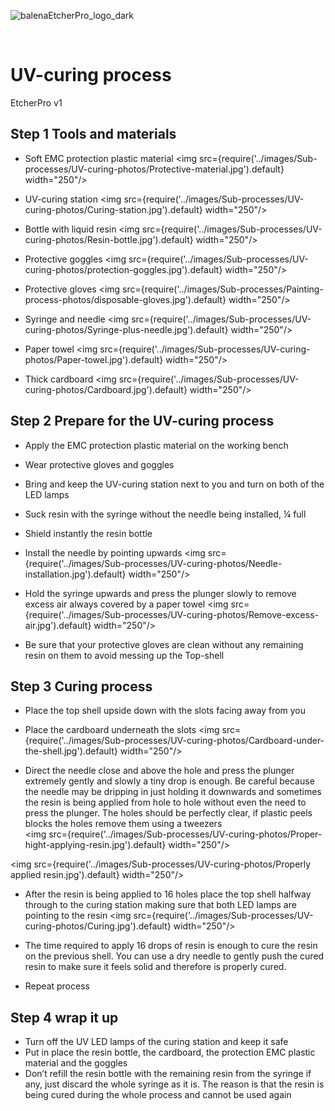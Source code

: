 ![balenaEtcherPro_logo_dark](https://user-images.githubusercontent.com/15323961/89873050-c3451400-dbb1-11ea-8330-3029ea6f75f8.png)

<br/>


# UV-curing process
EtcherPro v1

## Step 1 Tools and materials

- Soft EMC protection plastic material
<img src={require('../images/Sub-processes/UV-curing-photos/Protective-material.jpg').default} width="250"/>

- UV-curing station
<img src={require('../images/Sub-processes/UV-curing-photos/Curing-station.jpg').default} width="250"/>

- Bottle with liquid resin
<img src={require('../images/Sub-processes/UV-curing-photos/Resin-bottle.jpg').default} width="250"/>

- Protective goggles
<img src={require('../images/Sub-processes/UV-curing-photos/protection-goggles.jpg').default} width="250"/>

- Protective gloves
<img src={require('../images/Sub-processes/Painting-process-photos/disposable-gloves.jpg').default} width="250"/>

- Syringe and needle
<img src={require('../images/Sub-processes/UV-curing-photos/Syringe-plus-needle.jpg').default} width="250"/>

- Paper towel
<img src={require('../images/Sub-processes/UV-curing-photos/Paper-towel.jpg').default} width="250"/>

- Thick cardboard
<img src={require('../images/Sub-processes/UV-curing-photos/Cardboard.jpg').default} width="250"/>


## Step 2 Prepare for the UV-curing process


- Apply the EMC protection plastic material on the working bench
- Wear protective gloves and goggles
- Bring and keep the UV-curing station next to you and turn on both of the  LED lamps
- Suck resin with the syringe without the needle being installed, ¼ full
- Shield instantly the resin bottle
- Install the needle by pointing upwards
<img src={require('../images/Sub-processes/UV-curing-photos/Needle-installation.jpg').default} width="250"/>

- Hold the syringe upwards and press the plunger slowly to remove excess air always covered by a paper towel
<img src={require('../images/Sub-processes/UV-curing-photos/Remove-excess-air.jpg').default} width="250"/>

- Be sure that your protective gloves are clean without any remaining resin on them to avoid messing up the Top-shell


## Step 3 Curing process


- Place the top shell upside down with the slots facing away from you
- Place the cardboard underneath the slots
<img src={require('../images/Sub-processes/UV-curing-photos/Cardboard-under-the-shell.jpg').default} width="250"/>

- Direct the needle close and above the hole and press the plunger extremely gently and slowly a tiny drop is enough. Be careful because the needle may be dripping in just holding it downwards and sometimes the resin is being applied from hole to hole without even the need to press the plunger. The holes should be perfectly clear, if plastic peels blocks the holes remove them using a tweezers  
<img src={require('../images/Sub-processes/UV-curing-photos/Proper-hight-applying-resin.jpg').default} width="250"/>

<img src={require('../images/Sub-processes/UV-curing-photos/Properly applied resin.jpg').default} width="250"/>

- After the resin is being applied to 16 holes place the top shell halfway through to the curing station making sure that both LED lamps are pointing to the resin
<img src={require('../images/Sub-processes/UV-curing-photos/Curing.jpg').default} width="250"/>

- The time required to apply 16 drops of resin is enough to cure the resin on the previous shell.  You can use a dry needle to gently push the cured resin to make sure it feels solid and therefore is properly cured.
- Repeat process


## Step 4 wrap it up


- Turn off the UV LED lamps of the curing station and keep it safe
- Put in place the resin bottle, the cardboard, the protection EMC plastic material and the goggles
- Don’t refill the resin bottle with the remaining resin from the syringe if any, just discard the whole syringe as it is. The reason is that the resin is being cured during the whole process and cannot be used again

